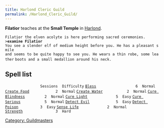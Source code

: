 ```yaml
---
title: Harlond Cleric Guild
permalink: /Harlond_Cleric_Guild/
---
```


**Filatior** teaches at the **Small Temple** in
[Harlond](Harlond "wikilink").

`Filatior the elven acolyte is here performing sacred ceremonies.`
`>`**`examine Filatior`**
`You see a slender elf of medium height before you. He has a pleasant smile`
`and seems to be quite happy to see you. He wears a thin robe, some leather`
`boots and a small medallion around his neck.`

## Spell list

`                Sessions  Difficulty`
[`Bless`](Bless "wikilink")`                  6  Normal`
[`Create Food`](Create_Food "wikilink")`            2  Normal`
[`Create Water`](Create_Water "wikilink")`           2  Normal`
[`Cure Blindness`](Cure_Blindness "wikilink")`         2  Normal`
[`Cure Light`](Cure_Light "wikilink")`             5  Easy`
[`Cure Serious`](Cure_Serious "wikilink")`           5  Normal`
[`Detect Evil`](Detect_Evil "wikilink")`            5  Easy`
[`Detect Poison`](Detect_Poison "wikilink")`          3  Easy`
[`Sense Life`](Sense_Life "wikilink")`             2  Normal`
[`Strength`](strength_Spell "wikilink")`               3  Hard`

[Category: Guildmasters](Category:_Guildmasters "wikilink")